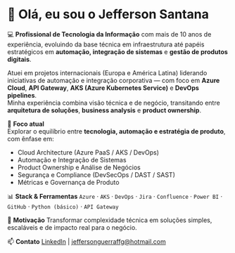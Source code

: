 # 👋 Olá, eu sou o Jefferson Santana

💻 **Profissional de Tecnologia da Informação** com mais de 10 anos de experiência, evoluindo da base técnica em infraestrutura até papéis estratégicos em **automação, integração de sistemas** e **gestão de produtos digitais**.

Atuei em projetos internacionais (Europa e América Latina) liderando iniciativas de automação e integração corporativa — com foco em **Azure Cloud**, **API Gateway**, **AKS (Azure Kubernetes Service)** e **DevOps pipelines**.  
Minha experiência combina visão técnica e de negócio, transitando entre **arquitetura de soluções**, **business analysis** e **product ownership**.

🚀 **Foco atual**  
Explorar o equilíbrio entre **tecnologia, automação e estratégia de produto**, com ênfase em:
- Cloud Architecture (Azure PaaS / AKS / DevOps)
- Automação e Integração de Sistemas
- Product Ownership e Análise de Negócios
- Segurança e Compliance (DevSecOps / DAST / SAST)
- Métricas e Governança de Produto

📊 **Stack & Ferramentas**
`Azure` · `AKS` · `DevOps` · `Jira` · `Confluence` · `Power BI` · `GitHub` · `Python (básico)` · `API Gateway`

💬 **Motivação**
Transformar complexidade técnica em soluções simples, escaláveis e de impacto real para o negócio.

📫 **Contato**
[LinkedIn](https://linkedin.com/in/jeffersonguerra) | jeffersonguerraffg@hotmail.com
